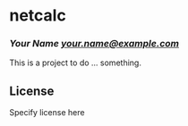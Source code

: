 # netcalc
### _Your Name <your.name@example.com>_

This is a project to do ... something.

## License

Specify license here

